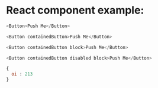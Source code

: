 # React component example:

```js
<Button>Push Me</Button>
```

```js
<Button containedButton>Push Me</Button>
```

```js
<Button containedButton block>Push Me</Button>
```

```js
<Button containedButton disabled block>Push Me</Button>
```

```js
{
  oi : 213
}
```

<!-- You can add a custom props to an example wrapper:

```js { "props": { "className": "checks", "asd": 123 } }
<Button>I’m transparent!</Button>
```

Or disable an editor by passing a `noeditor` modifier:

```jsx noeditor
<Button>Push Me</Button>
```

To render an example as highlighted source code add a `static` modifier:

```jsx static
import React from 'react';
```

Examples with all other languages are rendered only as highlighted source code, not an actual component:

```html
<Button size="large">Push Me</Button>
```

Any [Markdown](http://daringfireball.net/projects/markdown/) is **allowed** _here_. -->